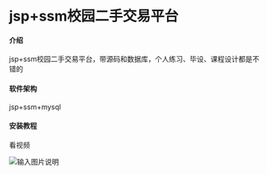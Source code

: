 # jsp+ssm校园二手交易平台

#### 介绍
jsp+ssm校园二手交易平台，带源码和数据库，个人练习、毕设、课程设计都是不错的

#### 软件架构
jsp+ssm+mysql


#### 安装教程
看视频

![![![![![![![![输入图片说明](https://images.gitee.com/uploads/images/2021/0509/214055_d40c34cb_6526061.png "22.png")](https://images.gitee.com/uploads/images/2021/0509/214047_cc971d81_6526061.png "18.png")](https://images.gitee.com/uploads/images/2021/0509/214041_e048f2f6_6526061.png "15.png")](https://images.gitee.com/uploads/images/2021/0509/214033_34e04229_6526061.png "9.png")](https://images.gitee.com/uploads/images/2021/0509/214025_131a096e_6526061.png "5.png")](https://images.gitee.com/uploads/images/2021/0509/214017_51d55d5d_6526061.png "4.png")](https://images.gitee.com/uploads/images/2021/0509/214010_9aeba76c_6526061.png "2.png")](https://images.gitee.com/uploads/images/2021/0509/214002_02c2b64b_6526061.png "1.png")
